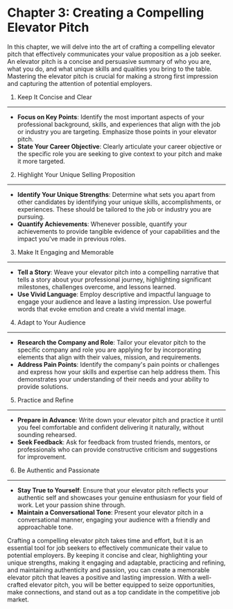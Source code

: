 Chapter 3: Creating a Compelling Elevator Pitch
===============================================

In this chapter, we will delve into the art of crafting a compelling elevator pitch that effectively communicates your value proposition as a job seeker. An elevator pitch is a concise and persuasive summary of who you are, what you do, and what unique skills and qualities you bring to the table. Mastering the elevator pitch is crucial for making a strong first impression and capturing the attention of potential employers.

1. Keep It Concise and Clear
----------------------------

* **Focus on Key Points**: Identify the most important aspects of your professional background, skills, and experiences that align with the job or industry you are targeting. Emphasize those points in your elevator pitch.
* **State Your Career Objective**: Clearly articulate your career objective or the specific role you are seeking to give context to your pitch and make it more targeted.

2. Highlight Your Unique Selling Proposition
--------------------------------------------

* **Identify Your Unique Strengths**: Determine what sets you apart from other candidates by identifying your unique skills, accomplishments, or experiences. These should be tailored to the job or industry you are pursuing.
* **Quantify Achievements**: Whenever possible, quantify your achievements to provide tangible evidence of your capabilities and the impact you've made in previous roles.

3. Make It Engaging and Memorable
---------------------------------

* **Tell a Story**: Weave your elevator pitch into a compelling narrative that tells a story about your professional journey, highlighting significant milestones, challenges overcome, and lessons learned.
* **Use Vivid Language**: Employ descriptive and impactful language to engage your audience and leave a lasting impression. Use powerful words that evoke emotion and create a vivid mental image.

4. Adapt to Your Audience
-------------------------

* **Research the Company and Role**: Tailor your elevator pitch to the specific company and role you are applying for by incorporating elements that align with their values, mission, and requirements.
* **Address Pain Points**: Identify the company's pain points or challenges and express how your skills and expertise can help address them. This demonstrates your understanding of their needs and your ability to provide solutions.

5. Practice and Refine
----------------------

* **Prepare in Advance**: Write down your elevator pitch and practice it until you feel comfortable and confident delivering it naturally, without sounding rehearsed.
* **Seek Feedback**: Ask for feedback from trusted friends, mentors, or professionals who can provide constructive criticism and suggestions for improvement.

6. Be Authentic and Passionate
------------------------------

* **Stay True to Yourself**: Ensure that your elevator pitch reflects your authentic self and showcases your genuine enthusiasm for your field of work. Let your passion shine through.
* **Maintain a Conversational Tone**: Present your elevator pitch in a conversational manner, engaging your audience with a friendly and approachable tone.

Crafting a compelling elevator pitch takes time and effort, but it is an essential tool for job seekers to effectively communicate their value to potential employers. By keeping it concise and clear, highlighting your unique strengths, making it engaging and adaptable, practicing and refining, and maintaining authenticity and passion, you can create a memorable elevator pitch that leaves a positive and lasting impression. With a well-crafted elevator pitch, you will be better equipped to seize opportunities, make connections, and stand out as a top candidate in the competitive job market.
